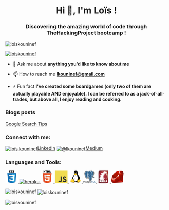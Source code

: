 <h1 align="center">Hi 👋, I'm Loïs !</h1>
<h3 align="center">Discovering the amazing world of code through TheHackingProject bootcamp !</h3>

<p align="left"> <img src="https://komarev.com/ghpvc/?username=loiskouninef&label=Profile%20views&color=0e75b6&style=flat" alt="loiskouninef" /> </p>

<p align="left"> <a href="https://github.com/ryo-ma/github-profile-trophy"><img src="https://github-profile-trophy.vercel.app/?username=loiskouninef" alt="loiskouninef" /></a> </p>

- 💬 Ask me about **anything you'd like to know about me**

- 📫 How to reach me **lkouninef@gmail.com**

- ⚡ Fun fact **I've created some boardgames (only two of them are actually playable AND enjoyable). I can be referred to as a jack-of-all-trades, but above all, I enjoy reading and cooking.**

### Blogs posts
<!-- BLOG-POST-LIST:START -->
[Google Search Tips](https://medium.com/@lkouninef/comment-devenir-un-pro-de-la-recherche-google-b1584b93631f)
<!-- BLOG-POST-LIST:END -->

<h3 align="left">Connect with me:</h3>
<p align="left">
<a href="https://www.linkedin.com/in/lo%C3%AFs-kouninef-b1651122a/" target="blank"><img align="center" src="https://raw.githubusercontent.com/rahuldkjain/github-profile-readme-generator/master/src/images/icons/Social/linked-in-alt.svg" alt="loïs kouninef" height="30" width="40" />LinkedIn</a>
<a href="https://medium.com/@lkouninef" target="blank"><img align="center" src="https://raw.githubusercontent.com/rahuldkjain/github-profile-readme-generator/master/src/images/icons/Social/medium.svg" alt="@lkouninef" height="30" width="40" />Medium</a>
</p>

<h3 align="left">Languages and Tools:</h3>
<p align="left"> <a href="https://www.w3schools.com/css/" target="_blank" rel="noreferrer"> <img src="https://raw.githubusercontent.com/devicons/devicon/master/icons/css3/css3-original-wordmark.svg" alt="css3" width="40" height="40"/> </a> <a href="https://heroku.com" target="_blank" rel="noreferrer"> <img src="https://www.vectorlogo.zone/logos/heroku/heroku-icon.svg" alt="heroku" width="40" height="40"/> </a> <a href="https://www.w3.org/html/" target="_blank" rel="noreferrer"> <img src="https://raw.githubusercontent.com/devicons/devicon/master/icons/html5/html5-original-wordmark.svg" alt="html5" width="40" height="40"/> </a> <a href="https://developer.mozilla.org/en-US/docs/Web/JavaScript" target="_blank" rel="noreferrer"> <img src="https://raw.githubusercontent.com/devicons/devicon/master/icons/javascript/javascript-original.svg" alt="javascript" width="40" height="40"/> </a> <a href="https://www.linux.org/" target="_blank" rel="noreferrer"> <img src="https://raw.githubusercontent.com/devicons/devicon/master/icons/linux/linux-original.svg" alt="linux" width="40" height="40"/> </a> <a href="https://www.postgresql.org" target="_blank" rel="noreferrer"> <img src="https://raw.githubusercontent.com/devicons/devicon/master/icons/postgresql/postgresql-original-wordmark.svg" alt="postgresql" width="40" height="40"/> </a> <a href="https://rubyonrails.org" target="_blank" rel="noreferrer"> <img src="https://raw.githubusercontent.com/devicons/devicon/master/icons/rails/rails-original-wordmark.svg" alt="rails" width="40" height="40"/> </a> <a href="https://www.ruby-lang.org/en/" target="_blank" rel="noreferrer"> <img src="https://raw.githubusercontent.com/devicons/devicon/master/icons/ruby/ruby-original.svg" alt="ruby" width="40" height="40"/> </a> </p>

<p><img align="left" src="https://github-readme-stats.vercel.app/api/top-langs?username=loiskouninef&show_icons=true&locale=en&layout=compact" alt="loiskouninef" /></p>

<p>&nbsp;<img align="center" src="https://github-readme-stats.vercel.app/api?username=loiskouninef&show_icons=true&locale=en" alt="loiskouninef" /></p>

<p><img align="center" src="https://github-readme-streak-stats.herokuapp.com/?user=loiskouninef&" alt="loiskouninef" /></p>
